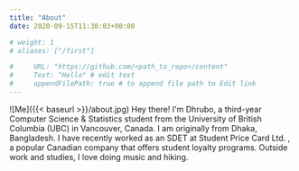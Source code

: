 ```yaml
---
title: "About"
date: 2020-09-15T11:30:03+00:00

# weight: 1
# aliases: ["/first"]

#     URL: "https://github.com/<path_to_repo>/content"
#     Text: "Hello" # edit text
#     appendFilePath: true # to append file path to Edit link
---
```


![Me]({{< baseurl >}}/about.jpg)
Hey there! 
I'm Dhrubo, a third-year Computer Science & Statistics student from the University of British Columbia (UBC) in Vancouver, Canada. I am originally from Dhaka, Bangladesh. I have recently worked as an SDET at Student Price Card Ltd. , a popular Canadian company that offers student loyalty programs. Outside work and studies, I love doing music and hiking.

